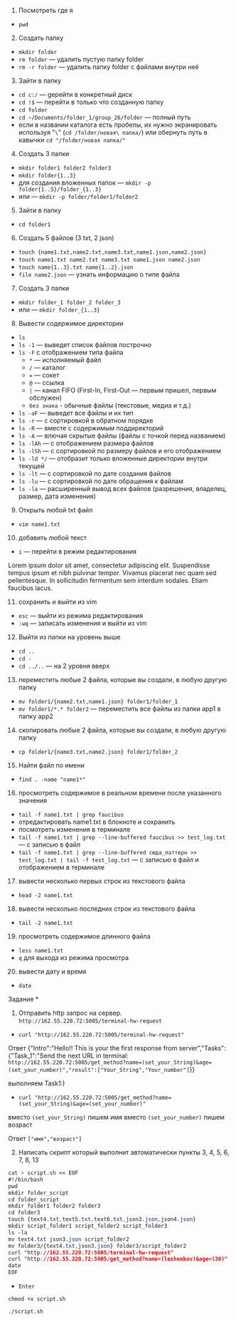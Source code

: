 1. Посмотреть где я 
  + `pwd`

2. Создать папку 
  + `mkdir folder`
  + `rm folder` — удалить пустую папку folder
  + `rm -r folder` — удалить папку folder с файлами внутри неё 

3. Зайти в папку 
  + `cd c:/` — gерейти в конкретный диск
  + `cd !$` — перейти в только что созданную папку
  + `cd folder`
  + `cd ~/Documents/folder_1/group_26/folder` — полный путь 
  + если в названии каталога есть пробелы, их нужно экранировать используя "`\`" (`cd /folder/новая\ папка/`) или обернуть путь в кавычки `cd "/folder/новая папка/"`

4. Создать 3 папки 
  + `mkdir folder1 folder2 folder3`
  + `mkdir folder{1..3}`
  + для создания вложенных папок — `mkdir -p folder{1..5}/folder_{1..3}`
  + или — `mkdir -p folder/folder1/folder2`

5. Зайти в папку 
  + `cd folder1`

6. Создать 5 файлов (3 txt, 2 json) 
  + `touch {name1.txt,name2.txt,name3.txt,name1.json,name2.json}`
  + `touch name1.txt name2.txt name3.txt name1.json name2.json`
  + `touch name{1..3}.txt name{1..2}.json`
  + `file name2.json` — узнать информацию о типе файла

7. Создать 3 папки 
  + `mkdir folder_1 folder_2 folder_3`
  + или — `mkdir folder_{1..3}`

8. Вывести содержимое директории
  + `ls`
  + `ls -1` — выведет список файлов построчно
  + `ls -F` с отображением типа файла
    + `*` — исполняемый файл
    + `/` — каталог
    + `=` — сокет 
    + `@` — ссылка
    + `|` — канал FIFO (First-In, First-Out — первым пришел, первым обслужен)
    + `без знака` - обычные файлы (текстовые, медиа и т.д.)
  + `ls -aF` — выведет все файлы и их тип
  + `ls -r` — с сортировкой в обратном порядке
  + `ls -R` — вместе с содержимым поддиректорий
  + `ls -A` — влючая скрытые файлы (файлы с точкой перед названием)
  + `ls -lAh` — с отображением размера файлов
  + `ls -lSh` — с сортировкой по размеру файлов и его отображением
  + `ls -ld */` — отобразит только вложенные директории внутри текущей
  + `ls -lt` — с сортировкой по дате создания файлов
  + `ls -lu` — с сортировкой по дате обращения к файлам
  + `ls -la` — расширенный вывод всех файлов (разрешения, владелец, размер, дата изменения)

9. Открыть любой txt файл 
  + `vim name1.txt`

10. добавить любой текст 
  + `i` — перейти в режим редактирования

Lorem ipsum dolor sit amet, consectetur adipiscing elit. 
Suspendisse tempus ipsum et nibh pulvinar tempor. 
Vivamus placerat nec quam sed pellentesque. 
In sollicitudin fermentum sem interdum sodales. 
Etiam faucibus lacus.

11. сохранить и выйти из vim
  + `esc` — выйти из режима редактирования
  + `:wq` — записать изменения и выйти из vim

12. Выйти из папки на уровень выше 
  + `cd ..`
  + `cd -` 
  + `cd ../..` — на 2 уровня вверх

13. переместить любые 2 файла, которые вы создали, в любую другую папку
  + `mv folder1/{name2.txt,name1.json} folder1/folder_1`
  + `mv folder1/*.* folder2` — переместить все файлы из папки app1 в папку app2

14. скопировать любые 2 файла, которые вы создали, в любую другую папку
  + `cp folder1/{name3.txt,name2.json} folder1/folder_2`

15. Найти файл по имени
  + `find . -name "name1*"`

16. просмотреть содержимое в реальном времени после указанного значения
  + `tail -f name1.txt | grep faucibus`
  + отредактировать name1.txt в блокноте и сохранить 
  + посмотреть изменения в терминале
  + `tail -f name1.txt | grep --line-buffered faucibus >> test_log.txt` — с записью в файл
  + `tail -f name1.txt | grep --line-buffered сюда_паттерн >> test_log.txt | tail -f test_log.txt` — с записью в файл и отображением в терминале

17. вывести несколько первых строк из текстового файла
  + `head -2 name1.txt`

18. вывести несколько последних строк из текстового файла
  + `tail -2 name1.txt`

19. просмотреть содержимое длинного файла
  + `less name1.txt`
  + `q` для выхода из режима просмотра

20. вывести дату и время
  + `date`

Задание *
1. Отправить http запрос на сервер.
`http://162.55.220.72:5005/terminal-hw-request`

  + `curl "http://162.55.220.72:5005/terminal-hw-request"`

Ответ
{"Intro":"Hello!! This is your the first response from server","Tasks":{"Task_1":"Send the next URL in terminal: `http://162.55.220.72:5005/get_method?name=(set_your_String)&age=(set_your_number)","result":["Your_String","Your_number"]`}}

выполняем Task1:)
  + `curl "http://162.55.220.72:5005/get_method?name=(set_your_String)&age=(set_your_number)"`

вместо `(set_your_String)` пишем имя 
вместо `(set_your_number)` пишем возраст 

Ответ
`["имя","возраст"]`

2. Написать скрипт который выполнит автоматически пункты 3, 4, 5, 6, 7, 8, 13
```css
cat > script.sh << EOF
#!/bin/bash
pwd 
mkdir folder_script
cd folder_script
mkdir folder1 folder2 folder3
cd folder3
touch {text4.txt,text5.txt,text6.txt,json3.json,json4.json}
mkdir script_folder1 script_folder2 script_folder3
ls -la
mv text4.txt json3.json script_folder2
mv folder3/{text4.txt,json3.json} folder3/script_folder2
curl "http://162.55.220.72:5005/terminal-hw-request"
curl "http://162.55.220.72:5005/get_method?name=(leshenkov)&age=(30)"
date 
EOF
```
  + `Enter`

`chmod +x script.sh`

`./script.sh`

